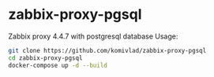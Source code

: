 # zabbix-proxy-pgsql
Zabbix proxy 4.4.7 with postgresql database
Usage:
```bash
git clone https://github.com/komivlad/zabbix-proxy-pgsql
cd zabbix-proxy-pgsql
docker-compose up -d --build
```